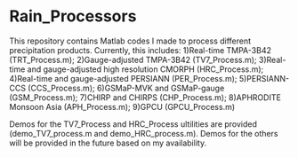 # Rain_Processors
This repository contains Matlab codes I made to process different precipitation products. Currently, this includes:
 1)Real-time TMPA-3B42 (TRT_Process.m);
 2)Gauge-adjusted TMPA-3B42 (TV7_Process.m);
 3)Real-time and gauge-adjusted high resolution CMORPH (HRC_Process.m);
 4)Real-time and gauge-adjusted PERSIANN (PER_Process.m);
 5)PERSIANN-CCS (CCS_Process.m);
 6)GSMaP-MVK and GSMaP-gauge (GSM_Process.m);
 7)CHIRP and CHIRPS (CHP_Process.m);
 8)APHRODITE Monsoon Asia (APH_Process.m);
 9)GPCU (GPCU_Process.m)

Demos for the TV7_Process and HRC_Process ultilities are provided (demo_TV7_process.m and demo_HRC_process.m). Demos for the others will be provided in the future based on my availability.
